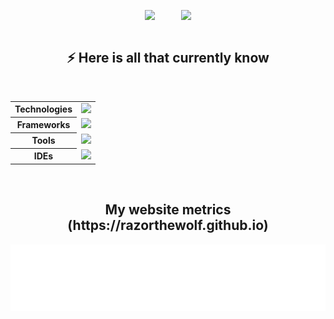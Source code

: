 <div align="center">
  <img align="middle" src="https://github-readme-stats.vercel.app/api?username=razorthewolf&show_icons=true&bg_color=292929&text_color=f5f5f5&title_color=f97316&icon_color=f97316"/>
   &ensp;&ensp;&ensp;&ensp;&ensp;
  <img align="middle" src="https://github-readme-stats.vercel.app/api/top-langs/?username=razorthewolf&layout=donut&bg_color=292929&text_color=f5f5f5&title_color=f97316"/>
  <br/>
  <br/>
  <h2>⚡ Here is all that currently know</h2>
  &ensp;
  <table>
    <tr>
      <th>Technologies</th>
      <td><img src="https://skillicons.dev/icons?i=js,html,css,c,cs,go,unity,)"/></td>
    </tr>
    <tr>
      <th>Frameworks</th>
      <td><img src="https://skillicons.dev/icons?i=react,tailwind,express,vite,)"/></td>
    </tr>
    <tr>
      <th>Tools</th>
      <td><img src="https://skillicons.dev/icons?i=git,figma,blender,)"/></td>
    </tr>
    <tr>
      <th>IDEs</th>
      <td><img src="https://skillicons.dev/icons?i=vscode,visualstudio,idea,)"/></td>
    </tr>
  </table>
</div>
&ensp;
<h2 align="center">My website metrics (https://razorthewolf.github.io)</h2>

![Metrics](/github-metrics.svg)
